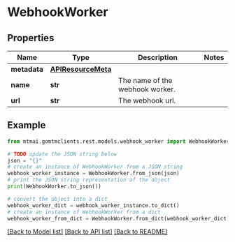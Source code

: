 # WebhookWorker


## Properties

Name | Type | Description | Notes
------------ | ------------- | ------------- | -------------
**metadata** | [**APIResourceMeta**](APIResourceMeta.md) |  | 
**name** | **str** | The name of the webhook worker. | 
**url** | **str** | The webhook url. | 

## Example

```python
from mtmai.gomtmclients.rest.models.webhook_worker import WebhookWorker

# TODO update the JSON string below
json = "{}"
# create an instance of WebhookWorker from a JSON string
webhook_worker_instance = WebhookWorker.from_json(json)
# print the JSON string representation of the object
print(WebhookWorker.to_json())

# convert the object into a dict
webhook_worker_dict = webhook_worker_instance.to_dict()
# create an instance of WebhookWorker from a dict
webhook_worker_from_dict = WebhookWorker.from_dict(webhook_worker_dict)
```
[[Back to Model list]](../README.md#documentation-for-models) [[Back to API list]](../README.md#documentation-for-api-endpoints) [[Back to README]](../README.md)


